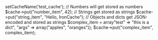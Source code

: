 <?php
require_once "phar://iron_cache.phar";

// For configuration info, see http://dev.iron.io/articles/configuration
$cache = new IronCache();

// Set the default cache name
$cache->setCacheName('test_cache');

// Numbers will get stored as numbers
$cache->put("number_item", 42);

// Strings get stored as strings
$cache->put("string_item", "Hello, IronCache");

// Objects and dicts get JSON-encoded and stored as strings
$complex_item = array"test" => "this is a dict", "args" => array("apples", "oranges"));
$cache->put("complex_item", complex_item);
